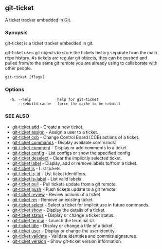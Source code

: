 ## git-ticket

A ticket tracker embedded in Git.

### Synopsis

git-ticket is a ticket tracker embedded in git.

git-ticket uses git objects to store the tickets history separate from the main repo
history. As tickets are regular git objects, they can be pushed and pulled from/to
the same git remote you are already using to collaborate with other people.



```
git-ticket [flags]
```

### Options

```
  -h, --help            help for git-ticket
      --rebuild-cache   force the cache to be rebuilt
```

### SEE ALSO

* [git-ticket add](git-ticket_add.md)	 - Create a new ticket.
* [git-ticket assign](git-ticket_assign.md)	 - Assign a user to a ticket.
* [git-ticket ccb](git-ticket_ccb.md)	 - Change Control Board (CCB) actions of a ticket.
* [git-ticket commands](git-ticket_commands.md)	 - Display available commands.
* [git-ticket comment](git-ticket_comment.md)	 - Display or add comments to a ticket.
* [git-ticket config](git-ticket_config.md)	 - List configs or show the specified config
* [git-ticket deselect](git-ticket_deselect.md)	 - Clear the implicitly selected ticket.
* [git-ticket label](git-ticket_label.md)	 - Display, add or remove labels to/from a ticket.
* [git-ticket ls](git-ticket_ls.md)	 - List tickets.
* [git-ticket ls-id](git-ticket_ls-id.md)	 - List ticket identifiers.
* [git-ticket ls-label](git-ticket_ls-label.md)	 - List valid labels.
* [git-ticket pull](git-ticket_pull.md)	 - Pull tickets update from a git remote.
* [git-ticket push](git-ticket_push.md)	 - Push tickets update to a git remote.
* [git-ticket review](git-ticket_review.md)	 - Review actions of a ticket.
* [git-ticket rm](git-ticket_rm.md)	 - Remove an existing ticket.
* [git-ticket select](git-ticket_select.md)	 - Select a ticket for implicit use in future commands.
* [git-ticket show](git-ticket_show.md)	 - Display the details of a ticket.
* [git-ticket status](git-ticket_status.md)	 - Display or change a ticket status.
* [git-ticket termui](git-ticket_termui.md)	 - Launch the terminal UI.
* [git-ticket title](git-ticket_title.md)	 - Display or change a title of a ticket.
* [git-ticket user](git-ticket_user.md)	 - Display or change the user identity.
* [git-ticket validate](git-ticket_validate.md)	 - Validate identities and commits signatures.
* [git-ticket version](git-ticket_version.md)	 - Show git-ticket version information.

